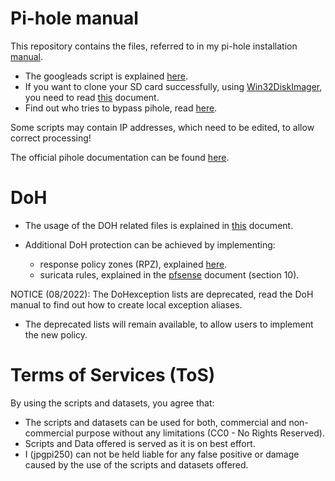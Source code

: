 # Pi-hole manual
This repository contains the files, referred to in my pi-hole installation [manual](https://jpgpi250.github.io/piholemanual/doc/Block%20Ads%20Network-wide%20with%20A%20Raspberry%20Pi-hole.pdf).
- The googleads script is explained [here](https://jpgpi250.github.io/piholemanual/doc/Whitelist%20Google%20Ads%20with%20Pi-hole%20v5.pdf).
- If you want to clone your SD card successfully, using [Win32DiskImager](https://win32diskimager.org/), you need to read [this](https://jpgpi250.github.io/piholemanual/doc/Manually%20resize%20partition%20for%20Backup.pdf) document.
- Find out who tries to bypass pihole, read [here](https://jpgpi250.github.io/piholemanual/doc/Catching%20Firewall%20redirected%20DNS%20requests.pdf).

Some scripts may contain IP addresses, which need to be edited, to allow correct processing!

The official pihole documentation can be found [here](https://docs.pi-hole.net/).

# DoH
- The usage of the DOH related files is explained in [this](https://jpgpi250.github.io/piholemanual/doc/Block%20DOH%20with%20pfsense.pdf) document.

- Additional DoH protection can be achieved by implementing:

    * response policy zones (RPZ), explained [here](https://jpgpi250.github.io/piholemanual/doc/Unbound%20response%20policy%20zones.pdf).
    * suricata rules, explained in the [pfsense](https://jpgpi250.github.io/piholemanual/doc/Block%20DOH%20with%20pfsense.pdf) document (section 10).

NOTICE (08/2022): The DoHexception lists are deprecated, read the DoH manual to find out how to create local exception aliases.
- The deprecated lists will remain available, to allow users to implement the new policy.

# Terms of Services (ToS)
By using the scripts and datasets, you agree that:
- The scripts and datasets can be used for both, commercial and non-commercial purpose without any limitations (CC0 - No Rights Reserved).
- Scripts and Data offered is served as it is on best effort.
- I (jpgpi250) can not be held liable for any false positive or damage caused by the use of the scripts and datasets offered.

